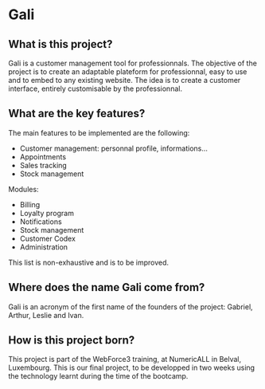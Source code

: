 # Gali

## What is this project?

Gali is a customer management tool for professionnals. The objective of the project is to create an adaptable plateform for professionnal, easy to use and to embed to any existing website.
The idea is to create a customer interface, entirely customisable by the professionnal.

## What are the key features?

The main features to be implemented are the following:

* Customer management: personnal profile, informations...
* Appointments
* Sales tracking
* Stock management

Modules:

* Billing
* Loyalty program
* Notifications
* Stock management
* Customer Codex
* Administration

This list is non-exhaustive and is to be improved.

## Where does the name Gali come from?

Gali is an acronym of the first name of the founders of the project: Gabriel, Arthur, Leslie and Ivan.

## How is this project born?

This project is part of the WebForce3 training, at NumericALL in Belval, Luxembourg. This is our final project, to be developped in two weeks using the technology learnt during the time of the bootcamp.
